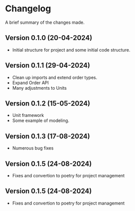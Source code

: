 Changelog
=========

A brief summary of the changes made.

Version 0.1.0 (20-04-2024)
--------------------------

* Initial structure for project and some initial code structure.

Version 0.1.1 (29-04-2024)
--------------------------

* Clean up imports and extend order types.
* Expand Order API
* Many adjustments to Units

Version 0.1.2 (15-05-2024)
--------------------------

* Unit framework
* Some example of modeling.

Version 0.1.3 (17-08-2024)
--------------------------

* Numerous bug fixes

Version 0.1.5 (24-08-2024)
--------------------------

* Fixes and convertion to poetry for project management

Version 0.1.5 (24-08-2024)
--------------------------

* Fixes and convertion to poetry for project management
